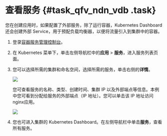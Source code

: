 # 查看服务 {#task_qfv_ndn_vdb .task}

您在创建应用时，如果配置了外部服务，除了运行容器，Kubernetes Dashboard 还会创建外部 Service，用于预配负载均衡器，以便将流量引入到集群中的容器。

1.  登录[容器服务管理控制台](https://cs.console.aliyun.com)。 
2.  在 Kubernetes 菜单下，单击左侧导航栏中的**应用** \> **服务**，进入服务列表页面。 
3.  您可以选择所需的集群和命名空间，选择所需的服务，单击右侧的**详情**。 

    ![](http://static-aliyun-doc.oss-cn-hangzhou.aliyuncs.com/assets/img/16665/153958464111046_zh-CN.png)

    您可查看服务的名称、类型、创建时间、集群 IP 以及外部端点等信息。本例中您可看到分配给服务的外部端点（IP 地址）。您可以单击该 IP 地址访问nginx应用。

    ![](http://static-aliyun-doc.oss-cn-hangzhou.aliyuncs.com/assets/img/16665/153958464111047_zh-CN.png)

4.  您也可进入集群的 Kubernetes Dashboard。在左侧导航栏中单击**服务**，查看所有服务。 

